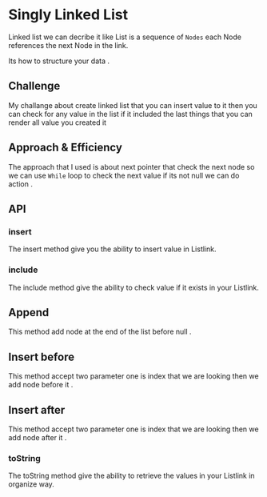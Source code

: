 # Singly Linked List
Linked list we can decribe it like  List is a sequence of `Nodes`
each Node references the next Node in the link.

Its how to structure your data . 

## Challenge
My challange about create linked list that you can insert value to it then you can check for any value in the list if it included 
the last things that you can render all value you created it 

## Approach & Efficiency
The approach that I used is about next pointer that check the next node so we can use `While` loop to check the next value if its not null we can do action .

## API
### insert 
The insert method give you the ability to insert value in Listlink.
### include 
The include method give the ability to check value if it exists in your Listlink.
## Append 
This method add node at the end of the list before null . 
## Insert before 
This method accept two parameter one is index that we are looking then we add node before it .
## Insert after
This method accept two parameter one is index that we are looking then we add node after it .
### toString 
The toString method give the ability to retrieve the values in your Listlink in organize way.
